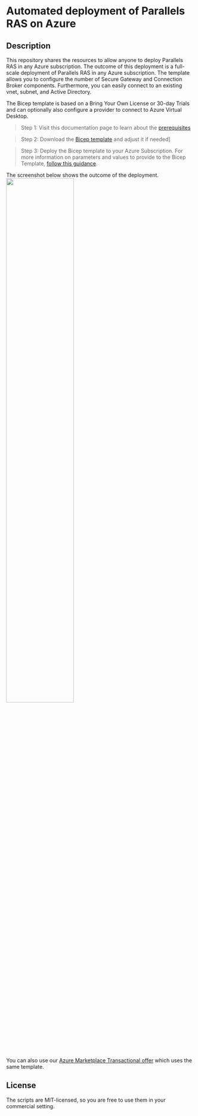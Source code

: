 # Automated deployment of Parallels RAS on Azure

## Description

This repository shares the resources to allow anyone to deploy Parallels RAS in any Azure subscription. The outcome of this deployment is a full-scale deployment of Parallels RAS in any Azure subscription. The template allows you to configure the number of Secure Gateway and Connection Broker components. Furthermore, you can easily connect to an existing vnet, subnet, and Active Directory.

The Bicep template is based on a Bring Your Own License or 30-day Trials and can optionally also configure a provider to connect to Azure Virtual Desktop. 

> Step 1: Visit this documentation page to learn about the [prerequisites](https://docs.parallels.com/parallels-ras-azure-marketplace-deployment-19/introduction/before-you-start)

> Step 2: Download the [Bicep template](https://github.com/Parallels/RAS-PowerShell/blob/master/RAS-Azure-Marketplace/mainTemplate.bicep) and adjust it if needed]

> Step 3: Deploy the Bicep template to your Azure Subscription. For more information on parameters and values to provide to the Bicep Template, [follow this guidance](https://docs.parallels.com/parallels-ras-azure-marketplace-deployment-19/deployment).

The screenshot below shows the outcome of the deployment.<br>
<image src=./images/deployment_result.png width=60%>

You can also use our [Azure Marketplace Transactional offer](https://azuremarketplace.microsoft.com/en-us/marketplace/apps/parallels.parallelsrasprod?tab=Overview) which uses the same template.

## License 

The scripts are MIT-licensed, so you are free to use them in your commercial setting.
